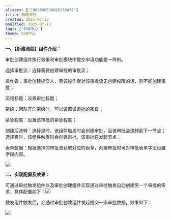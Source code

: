 ```yaml
---
aliases: ["1965380530826133432"]
title: 新建流程
created: 2025-07-15
modified: 2025-07-15
tags: ['ESB中心']
theme: ESB中心
---
```


**一、【新建流程】组件介绍：**

审批创建组件执行效果和审批模块中提交申请功能是一样的。

选择审批流：选择需要创建审批的审批流；

操作者：审批创建提交人，若该操作者对该审批流无创建权限的话，则不能创建审批；

流程标题：设置审批标题；

密级：团队开启密级时，可以设置该审批的密级；

紧急程度：设置该审批的紧急程度；

创建后流转：选择是时，该组件触发时会创建审批，且该审批会流转到下一节点；选择否时，该组件触发时会创建审批，该审批在发起节点；

表单数据：根据选择的审批流获取对应的表单，创建审批时可对审批表单字段设置字段内容。

![](a1050f54ba57c059672b4ea0330848c6.jpg)

**二、实现配置及效果：**

可通过审批触发组件以及审批创建组件实现通过审批触发自动创建另一个审批的需求，具体配置如下：![](c7355af485e5babac1b9bf27cb2fd553.jpg)

触发组件触发后，会通过审批创建组件发起提交一条审批数据，效果如下：

![](d8aafaf09fe956edc66c462508e9a5c8.jpg)